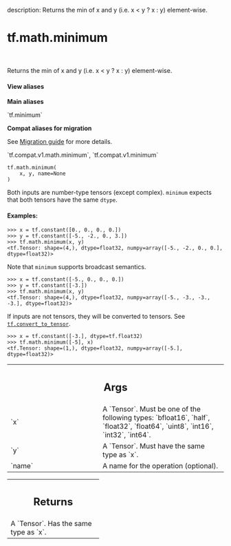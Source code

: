 description: Returns the min of x and y (i.e. x < y ? x : y) element-wise.

<div itemscope itemtype="http://developers.google.com/ReferenceObject">
<meta itemprop="name" content="tf.math.minimum" />
<meta itemprop="path" content="Stable" />
</div>

# tf.math.minimum

<!-- Insert buttons and diff -->

<table class="tfo-notebook-buttons tfo-api nocontent" align="left">

</table>



Returns the min of x and y (i.e. x < y ? x : y) element-wise.

<section class="expandable">
  <h4 class="showalways">View aliases</h4>
  <p>
<b>Main aliases</b>
<p>`tf.minimum`</p>

<b>Compat aliases for migration</b>
<p>See
<a href="https://www.tensorflow.org/guide/migrate">Migration guide</a> for
more details.</p>
<p>`tf.compat.v1.math.minimum`, `tf.compat.v1.minimum`</p>
</p>
</section>

<pre class="devsite-click-to-copy prettyprint lang-py tfo-signature-link">
<code>tf.math.minimum(
    x, y, name=None
)
</code></pre>



<!-- Placeholder for "Used in" -->

Both inputs are number-type tensors (except complex).  `minimum` expects that
both tensors have the same `dtype`.

#### Examples:



```
>>> x = tf.constant([0., 0., 0., 0.])
>>> y = tf.constant([-5., -2., 0., 3.])
>>> tf.math.minimum(x, y)
<tf.Tensor: shape=(4,), dtype=float32, numpy=array([-5., -2., 0., 0.], dtype=float32)>
```

Note that `minimum` supports broadcast semantics.

```
>>> x = tf.constant([-5., 0., 0., 0.])
>>> y = tf.constant([-3.])
>>> tf.math.minimum(x, y)
<tf.Tensor: shape=(4,), dtype=float32, numpy=array([-5., -3., -3., -3.], dtype=float32)>
```

If inputs are not tensors, they will be converted to tensors.  See
<a href="../../tf/convert_to_tensor.md"><code>tf.convert_to_tensor</code></a>.

```
>>> x = tf.constant([-3.], dtype=tf.float32)
>>> tf.math.minimum([-5], x)
<tf.Tensor: shape=(1,), dtype=float32, numpy=array([-5.], dtype=float32)>
```

<!-- Tabular view -->
 <table class="responsive fixed orange">
<colgroup><col width="214px"><col></colgroup>
<tr><th colspan="2"><h2 class="add-link">Args</h2></th></tr>

<tr>
<td>
`x`
</td>
<td>
A `Tensor`. Must be one of the following types: `bfloat16`, `half`, `float32`, `float64`, `uint8`, `int16`, `int32`, `int64`.
</td>
</tr><tr>
<td>
`y`
</td>
<td>
A `Tensor`. Must have the same type as `x`.
</td>
</tr><tr>
<td>
`name`
</td>
<td>
A name for the operation (optional).
</td>
</tr>
</table>



<!-- Tabular view -->
 <table class="responsive fixed orange">
<colgroup><col width="214px"><col></colgroup>
<tr><th colspan="2"><h2 class="add-link">Returns</h2></th></tr>
<tr class="alt">
<td colspan="2">
A `Tensor`. Has the same type as `x`.
</td>
</tr>

</table>

